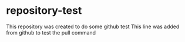 # repository-test
This repository was created to do some github test
This line was added from github to test the pull command
